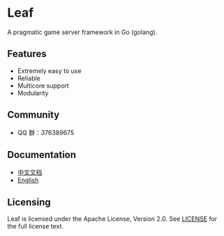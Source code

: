 Leaf
====
A pragmatic game server framework in Go (golang).

Features
---------

* Extremely easy to use
* Reliable
* Multicore support
* Modularity

Community
---------

* QQ 群：376389675

Documentation
---------

* [中文文档](https://github.com/rivest829/leaf/blob/master/TUTORIAL_ZH.md)
* [English](https://github.com/rivest829/leaf/blob/master/TUTORIAL_EN.md)

Licensing
---------

Leaf is licensed under the Apache License, Version 2.0. See [LICENSE](https://github.com/rivest829/leaf/blob/master/LICENSE) for the full license text.
